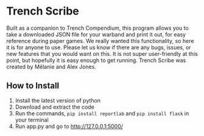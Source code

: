 # Trench Scribe
Built as a companion to Trench Compendium, this program allows you to take a downloaded JSON file for your warband and print it out, for easy reference during paper games. We really wanted this functionality, so here it is for anyone to use. Please let us know if there are any bugs, issues, or new features that you would want on this. It is not super user-friendly at this point, but hopefully it is easy enough to get running. Trench Scribe was created by Mélanie and Alex Jones.

## How to Install
1) Install the latest version of python
2) Download and extract the code
3) Run the commands, ```pip install reportlab``` and ```pip install flask``` in your terminal
4) Run app.py and go to http://127.0.0.1:5000/